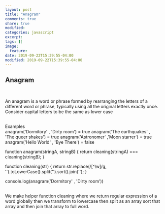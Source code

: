 ```yaml
---
layout: post
title: "Anagram"
comments: true
share: true
modified:
categories: javascript
excerpt:
tags: []
image:
  feature:
date: 2019-09-22T15:39:55-04:00
modified: 2019-09-22T15:39:55-04:00
---
```


## Anagram

<br>

An anagram is a word or phrase formed by rearranging the letters of a different word or phrase, typically using all the original letters exactly once. Consider capital letters to be the same as lower case

<br>
Examples <br>
anagram('Dormitory' , 'Dirty room') = true
anagram('The earthquakes' , 'The queer shakes') = true
anagram('Astronomer' ,'Moon starrer') = true
anagram('Hello World' , 'Bye There') = false
<br>

function anagram(stringA, stringB) {
	return cleaning(stringA) === cleaning(stringB);
}

function cleaning(str) {
	return 
	str.replace(/[^\w]/g, '').toLowerCase().split('').sort().join('');
}

console.log(anagram('Dormitory' , 'Dirty room'))

<br>
We make helper function cleaning where we return regular expression of a word globally then we transform to lowercase then split as an array sort that array and then join that array to full word.